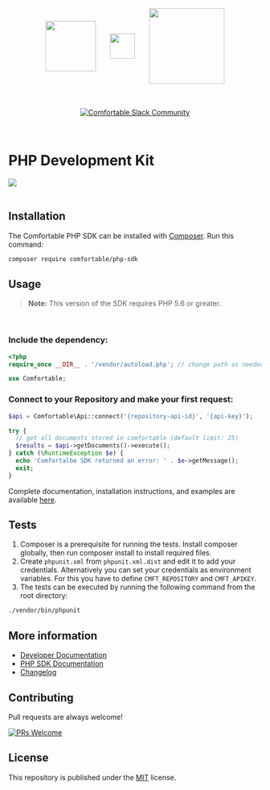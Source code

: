 <div style="text-align:center;">
  <img src="https://app.comfortable.io/assets/images/logo-black.svg" width="100" style="display: inline; vertical-align: middle;">
  <img src="https://images.cmft.io/987150097760522240/987157865917714432/987157865942880256/heart.png" width="50" style="margin-left:1.5rem; margin-right:1.5rem; display:inline; vertical-align:middle;">
  <img src="https://images.cmft.io/987150097760522240/987153231970963456/987153231991934976/php.png" width="150" style="display:inline; vertical-align:middle;" />
  <br/><br/><br/>
  
  [ ![Comfortable Slack Community](https://img.shields.io/badge/-Join%20Slack%20Community-67c0a1.svg?logo=slack)](https://slack-comfortable.herokuapp.com/)

  <br/>
</div>


# PHP Development Kit
<p>
<!-- <img src="https://app.codeship.com/projects/1b635310-7ea1-0136-6d88-72ae497d28e4/status?branch=master" style="vertical-align:middle" /> -->
<img src="https://img.shields.io/badge/License-MIT-blue.svg" style="vertical-align:middle; margin-right:1rem;" /> 
<br/><br/>
</p>

## Installation

The Comfortable PHP SDK can be installed with [Composer](https://getcomposer.org/). 
Run this command:

```sh
composer require comfortable/php-sdk
```

## Usage

> **Note:** This version of the SDK requires PHP 5.6 or greater.

<br>

### Include the dependency:

```php
<?php
require_once __DIR__ . '/vendor/autoload.php'; // change path as needed

use Comfortable;
```

### Connect to your Repository and make your first request:

```php
$api = Comfortable\Api::connect('{repository-api-id}', '{api-key}');

try {
  // get all documents stored in comfortable (default limit: 25)
  $results = $api->getDocuments()->execute();  
} catch (\RuntimeException $e) {
  echo 'Comfortalbe SDK returned an error: ' . $e->getMessage();
  exit;
}
```
Complete documentation, installation instructions, and examples are available [here](docs/).

## Tests
 1. Composer is a prerequisite for running the tests. Install composer globally, then run composer install to install required files.
 2. Create `phpunit.xml` from `phpunit.xml.dist` and edit it to add your credentials. Alternatively you can set your credentials as environment variables. For this you have to define `CMFT_REPOSITORY` and `CMFT_APIKEY`.
 3. The tests can be executed by running the following command from the root directory:
 ```bash
 ./vendor/bin/phpunit
 ```

## More information
 - [Developer Documentation](https://docs.comfortable.io)
 - [PHP SDK Documentation](https://docs.comfortable.io/sdks/php/installation)
 - [Changelog](https://github.com/cmftable/php-sdk/releases)

## Contributing
Pull requests are always welcome! 
<br/>

[![PRs Welcome](https://img.shields.io/badge/PRs-welcome-brightgreen.svg?style=flat-square)](http://makeapullrequest.com)


## License
This repository is published under the [MIT](LICENSE) license.